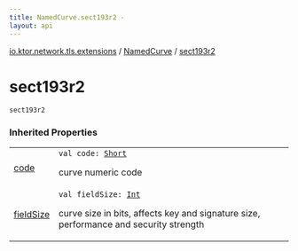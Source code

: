 ```yaml
---
title: NamedCurve.sect193r2 - 
layout: api
---
```


<div class='api-docs-breadcrumbs'><a href="../index.html">io.ktor.network.tls.extensions</a> / <a href="index.html">NamedCurve</a> / <a href="./sect193r2.html">sect193r2</a></div>

# sect193r2

<div class="signature"><code><span class="identifier">sect193r2</span></code></div>

### Inherited Properties

<table class="api-docs-table">
<tbody>
<tr>
<td markdown="1">

<a href="code.html">code</a>


</td>
<td markdown="1">
<div class="signature"><code><span class="keyword">val </span><span class="identifier">code</span><span class="symbol">: </span><a href="https://kotlinlang.org/api/latest/jvm/stdlib/kotlin/-short/index.html"><span class="identifier">Short</span></a></code></div>

curve numeric code


</td>
</tr>
<tr>
<td markdown="1">

<a href="field-size.html">fieldSize</a>


</td>
<td markdown="1">
<div class="signature"><code><span class="keyword">val </span><span class="identifier">fieldSize</span><span class="symbol">: </span><a href="https://kotlinlang.org/api/latest/jvm/stdlib/kotlin/-int/index.html"><span class="identifier">Int</span></a></code></div>

curve size in bits, affects key and signature size, performance and security strength


</td>
</tr>
</tbody>
</table>

